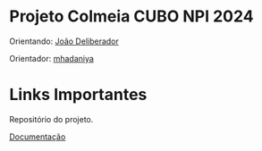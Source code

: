 # Projeto Colmeia CUBO NPI 2024

Orientando: [João Deliberador](https://github.com/JoaoPipous)

Orientador: [mhadaniya](https://github.com/mhadaniya)


# Links Importantes 

Repositório do projeto.

[Documentação](docs/readme.md)
